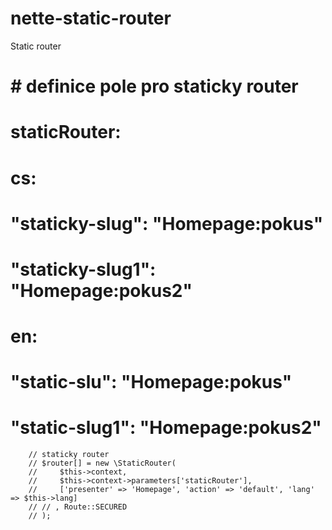 # nette-static-router
Static router



#	# definice pole pro staticky router
#	staticRouter:
#		cs:
#			"staticky-slug": "Homepage:pokus"
#			"staticky-slug1": "Homepage:pokus2"
#		en:
#			"static-slu": "Homepage:pokus"
#			"static-slug1": "Homepage:pokus2"


        // staticky router
        // $router[] = new \StaticRouter(
        //     $this->context,
        //     $this->context->parameters['staticRouter'],
        //     ['presenter' => 'Homepage', 'action' => 'default', 'lang' => $this->lang]
        // // , Route::SECURED
        // );
